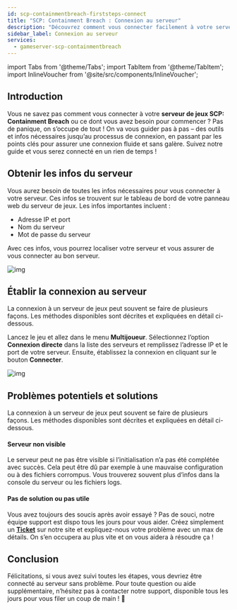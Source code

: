 ```yaml
---
id: scp-containmentbreach-firststeps-connect
title: "SCP: Containment Breach : Connexion au serveur"
description: "Découvrez comment vous connecter facilement à votre serveur SCP: Containment Breach et garantir une expérience de jeu fluide → En savoir plus maintenant"
sidebar_label: Connexion au serveur
services:
  - gameserver-scp-containmentbreach
---
```


import Tabs from '@theme/Tabs';
import TabItem from '@theme/TabItem';
import InlineVoucher from '@site/src/components/InlineVoucher';


## Introduction
Vous ne savez pas comment vous connecter à votre **serveur de jeux SCP: Containment Breach** ou ce dont vous avez besoin pour commencer ? Pas de panique, on s’occupe de tout ! On va vous guider pas à pas – des outils et infos nécessaires jusqu’au processus de connexion, en passant par les points clés pour assurer une connexion fluide et sans galère. Suivez notre guide et vous serez connecté en un rien de temps !

<InlineVoucher />



## Obtenir les infos du serveur


Vous aurez besoin de toutes les infos nécessaires pour vous connecter à votre serveur. Ces infos se trouvent sur le tableau de bord de votre panneau web du serveur de jeux. Les infos importantes incluent :

- Adresse IP et port
- Nom du serveur
- Mot de passe du serveur


Avec ces infos, vous pourrez localiser votre serveur et vous assurer de vous connecter au bon serveur.

![img](https://screensaver01.zap-hosting.com/index.php/s/m6LCTXfYe9nnXsB/preview)

## Établir la connexion au serveur


La connexion à un serveur de jeux peut souvent se faire de plusieurs façons. Les méthodes disponibles sont décrites et expliquées en détail ci-dessous.

<Tabs>
    <TabItem value="connect_solution_server_browser_ingame" label="Navigateur de serveurs Connexion directe (En jeu)" default>

Lancez le jeu et allez dans le menu **Multijoueur**. Sélectionnez l’option **Connexion directe** dans la liste des serveurs et remplissez l’adresse IP et le port de votre serveur. Ensuite, établissez la connexion en cliquant sur le bouton **Connecter**.

![img](https://screensaver01.zap-hosting.com/index.php/s/6wZCFoKKiG4DEaj/download)

</TabItem>

</Tabs>



## Problèmes potentiels et solutions


La connexion à un serveur de jeux peut souvent se faire de plusieurs façons. Les méthodes disponibles sont décrites et expliquées en détail ci-dessous.

#### Serveur non visible


Le serveur peut ne pas être visible si l’initialisation n’a pas été complétée avec succès. Cela peut être dû par exemple à une mauvaise configuration ou à des fichiers corrompus. Vous trouverez souvent plus d’infos dans la console du serveur ou les fichiers logs.



#### Pas de solution ou pas utile


Vous avez toujours des soucis après avoir essayé ? Pas de souci, notre équipe support est dispo tous les jours pour vous aider. Créez simplement un **[Ticket](https://zap-hosting.com/en/customer/support/)** sur notre site et expliquez-nous votre problème avec un max de détails. On s’en occupera au plus vite et on vous aidera à résoudre ça !

## Conclusion

Félicitations, si vous avez suivi toutes les étapes, vous devriez être connecté au serveur sans problème. Pour toute question ou aide supplémentaire, n’hésitez pas à contacter notre support, disponible tous les jours pour vous filer un coup de main ! 🙂




<InlineVoucher />